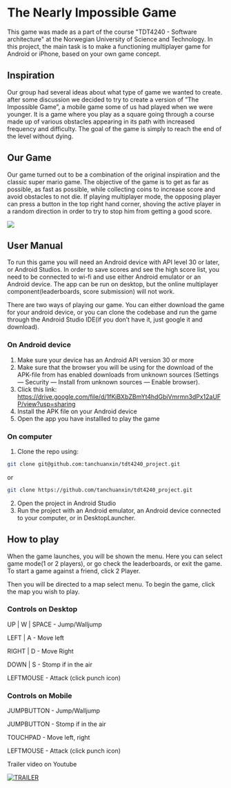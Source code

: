 # The Nearly Impossible Game
This game was made as a part of the course "TDT4240 - Software architecture" at the Norwegian University of Science and Technology. In this project, the main task is to make a functioning multiplayer game for Android or iPhone, based on your own game concept.

## Inspiration
Our group had several ideas about what type of game we wanted to create. after
some discussion we decided to try to create a version of ”The Impossible Game”, a
mobile game some of us had played when we were younger. It is a game where you
play as a square going through a course made up of various obstacles appearing
in its path with increased frequency and difficulty. The goal of the game is simply
to reach the end of the level without dying. 

## Our Game
Our game turned out to be a combination of the original inspiration and the classic super mario game.
The objective of the game is to get as far as possible, as fast as possible, while collecting coins to increase score
and avoid obstacles to not die. If playing multiplayer mode, the opposing player can press a button
in the top right hand corner, shoving the active player in a random direction in
order to try to stop him from getting a good score.


![](https://im2.ezgif.com/tmp/ezgif-2-829d8e13c3.gif)

## User Manual

To run this game you will need an Android device with API level 30 or later, or
Android Studios. In order to save scores and see the high score list, you need to
be connected to wi-fi and use either Android emulator or an Android device. The
app can be run on desktop, but the online multiplayer component(leaderboards,
score submission) will not work.

There are two ways of playing our game. You can either download the game for
your android device, or you can clone the codebase and run the game through
the Android Studio IDE(if you don’t have it, just google it and download).

### On Android device
1. Make sure your device has an Android API version 30 or more
2. Make sure that the browser you will be using for the download of the APK-file from has enabled downloads from unknown sources (Settings — Security
— Install from unknown sources — Enable browser).
3. Click this link: https://drive.google.com/file/d/1fKjBXbZBmYt4hdGbiVmrmn3dPx12aUFP/view?usp=sharing
4. Install the APK file on your Android device
5. Open the app you have installled to play the game



### On computer
1. Clone the repo using:
 ```bash 
git clone git@github.com:tanchuanxin/tdt4240_project.git
```
or 
 ```bash 
git clone https://github.com/tanchuanxin/tdt4240_project.git
```

2. Open the project in Android Studio
3. Run the project with an Android emulator, an Android device connected to your computer, or in DesktopLauncher.




## How to play

When the game launches, you will be shown the menu. Here you can
select game mode(1 or 2 players), or go check the leaderboards, or exit the game.
To start a game against a friend, click 2 Player.

Then you will be directed to a map select menu. To begin the game,
click the map you wish to play.

### Controls on Desktop
UP | W | SPACE - Jump/Walljump

LEFT | A - Move left

RIGHT | D - Move Right

DOWN | S - Stomp if in the air

LEFTMOUSE - Attack (click punch icon)

### Controls on Mobile
JUMPBUTTON - Jump/Walljump

JUMPBUTTON - Stomp if in the air

TOUCHPAD - Move left, right

LEFTMOUSE - Attack (click punch icon)


Trailer video on Youtube

[![TRAILER](https://img.youtube.com/vi/HLZb8V3Nm3s/0.jpg)](https://www.youtube.com/watch?v=HLZb8V3Nm3s)




